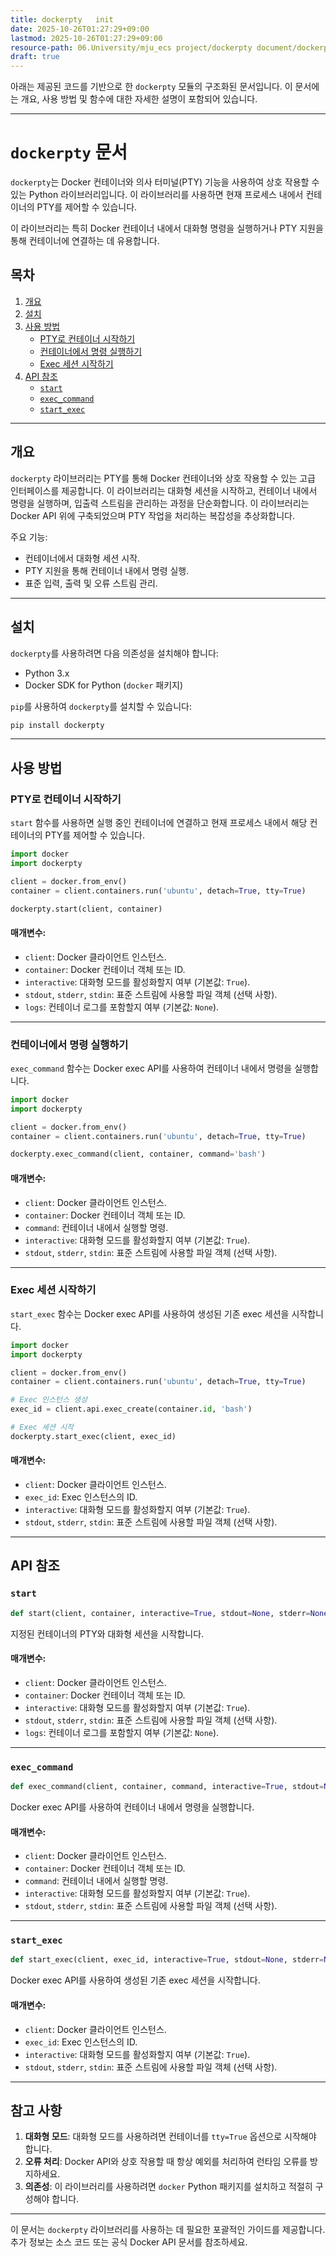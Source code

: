 ```yaml
---
title: dockerpty   init  
date: 2025-10-26T01:27:29+09:00
lastmod: 2025-10-26T01:27:29+09:00
resource-path: 06.University/mju_ecs project/dockerpty document/dockerpty __init__.md
draft: true
---
```

아래는 제공된 코드를 기반으로 한 `dockerpty` 모듈의 구조화된 문서입니다. 이 문서에는 개요, 사용 방법 및 함수에 대한 자세한 설명이 포함되어 있습니다.

---

# `dockerpty` 문서

`dockerpty`는 Docker 컨테이너와 의사 터미널(PTY) 기능을 사용하여 상호 작용할 수 있는 Python 라이브러리입니다. 이 라이브러리를 사용하면 현재 프로세스 내에서 컨테이너의 PTY를 제어할 수 있습니다.

이 라이브러리는 특히 Docker 컨테이너 내에서 대화형 명령을 실행하거나 PTY 지원을 통해 컨테이너에 연결하는 데 유용합니다.

## 목차
1. [개요](#개요)
2. [설치](#설치)
3. [사용 방법](#사용-방법)
   - [PTY로 컨테이너 시작하기](#pty로-컨테이너-시작하기)
   - [컨테이너에서 명령 실행하기](#컨테이너에서-명령-실행하기)
   - [Exec 세션 시작하기](#exec-세션-시작하기)
4. [API 참조](#api-참조)
   - [`start`](#start)
   - [`exec_command`](#exec_command)
   - [`start_exec`](#start_exec)

---

## 개요

`dockerpty` 라이브러리는 PTY를 통해 Docker 컨테이너와 상호 작용할 수 있는 고급 인터페이스를 제공합니다. 이 라이브러리는 대화형 세션을 시작하고, 컨테이너 내에서 명령을 실행하며, 입출력 스트림을 관리하는 과정을 단순화합니다. 이 라이브러리는 Docker API 위에 구축되었으며 PTY 작업을 처리하는 복잡성을 추상화합니다.

주요 기능:
- 컨테이너에서 대화형 세션 시작.
- PTY 지원을 통해 컨테이너 내에서 명령 실행.
- 표준 입력, 출력 및 오류 스트림 관리.

---

## 설치

`dockerpty`를 사용하려면 다음 의존성을 설치해야 합니다:
- Python 3.x
- Docker SDK for Python (`docker` 패키지)

`pip`를 사용하여 `dockerpty`를 설치할 수 있습니다:

```bash
pip install dockerpty
```

---

## 사용 방법

### PTY로 컨테이너 시작하기

`start` 함수를 사용하면 실행 중인 컨테이너에 연결하고 현재 프로세스 내에서 해당 컨테이너의 PTY를 제어할 수 있습니다.

```python
import docker
import dockerpty

client = docker.from_env()
container = client.containers.run('ubuntu', detach=True, tty=True)

dockerpty.start(client, container)
```

#### 매개변수:
- `client`: Docker 클라이언트 인스턴스.
- `container`: Docker 컨테이너 객체 또는 ID.
- `interactive`: 대화형 모드를 활성화할지 여부 (기본값: `True`).
- `stdout`, `stderr`, `stdin`: 표준 스트림에 사용할 파일 객체 (선택 사항).
- `logs`: 컨테이너 로그를 포함할지 여부 (기본값: `None`).

---

### 컨테이너에서 명령 실행하기

`exec_command` 함수는 Docker exec API를 사용하여 컨테이너 내에서 명령을 실행합니다.

```python
import docker
import dockerpty

client = docker.from_env()
container = client.containers.run('ubuntu', detach=True, tty=True)

dockerpty.exec_command(client, container, command='bash')
```

#### 매개변수:
- `client`: Docker 클라이언트 인스턴스.
- `container`: Docker 컨테이너 객체 또는 ID.
- `command`: 컨테이너 내에서 실행할 명령.
- `interactive`: 대화형 모드를 활성화할지 여부 (기본값: `True`).
- `stdout`, `stderr`, `stdin`: 표준 스트림에 사용할 파일 객체 (선택 사항).

---

### Exec 세션 시작하기

`start_exec` 함수는 Docker exec API를 사용하여 생성된 기존 exec 세션을 시작합니다.

```python
import docker
import dockerpty

client = docker.from_env()
container = client.containers.run('ubuntu', detach=True, tty=True)

# Exec 인스턴스 생성
exec_id = client.api.exec_create(container.id, 'bash')

# Exec 세션 시작
dockerpty.start_exec(client, exec_id)
```

#### 매개변수:
- `client`: Docker 클라이언트 인스턴스.
- `exec_id`: Exec 인스턴스의 ID.
- `interactive`: 대화형 모드를 활성화할지 여부 (기본값: `True`).
- `stdout`, `stderr`, `stdin`: 표준 스트림에 사용할 파일 객체 (선택 사항).

---

## API 참조

### `start`

```python
def start(client, container, interactive=True, stdout=None, stderr=None, stdin=None, logs=None):
```

지정된 컨테이너의 PTY와 대화형 세션을 시작합니다.

#### 매개변수:
- `client`: Docker 클라이언트 인스턴스.
- `container`: Docker 컨테이너 객체 또는 ID.
- `interactive`: 대화형 모드를 활성화할지 여부 (기본값: `True`).
- `stdout`, `stderr`, `stdin`: 표준 스트림에 사용할 파일 객체 (선택 사항).
- `logs`: 컨테이너 로그를 포함할지 여부 (기본값: `None`).

---

### `exec_command`

```python
def exec_command(client, container, command, interactive=True, stdout=None, stderr=None, stdin=None):
```

Docker exec API를 사용하여 컨테이너 내에서 명령을 실행합니다.

#### 매개변수:
- `client`: Docker 클라이언트 인스턴스.
- `container`: Docker 컨테이너 객체 또는 ID.
- `command`: 컨테이너 내에서 실행할 명령.
- `interactive`: 대화형 모드를 활성화할지 여부 (기본값: `True`).
- `stdout`, `stderr`, `stdin`: 표준 스트림에 사용할 파일 객체 (선택 사항).

---

### `start_exec`

```python
def start_exec(client, exec_id, interactive=True, stdout=None, stderr=None, stdin=None):
```

Docker exec API를 사용하여 생성된 기존 exec 세션을 시작합니다.

#### 매개변수:
- `client`: Docker 클라이언트 인스턴스.
- `exec_id`: Exec 인스턴스의 ID.
- `interactive`: 대화형 모드를 활성화할지 여부 (기본값: `True`).
- `stdout`, `stderr`, `stdin`: 표준 스트림에 사용할 파일 객체 (선택 사항).

---

## 참고 사항

1. **대화형 모드**: 대화형 모드를 사용하려면 컨테이너를 `tty=True` 옵션으로 시작해야 합니다.
2. **오류 처리**: Docker API와 상호 작용할 때 항상 예외를 처리하여 런타임 오류를 방지하세요.
3. **의존성**: 이 라이브러리를 사용하려면 `docker` Python 패키지를 설치하고 적절히 구성해야 합니다.

---

이 문서는 `dockerpty` 라이브러리를 사용하는 데 필요한 포괄적인 가이드를 제공합니다. 추가 정보는 소스 코드 또는 공식 Docker API 문서를 참조하세요.